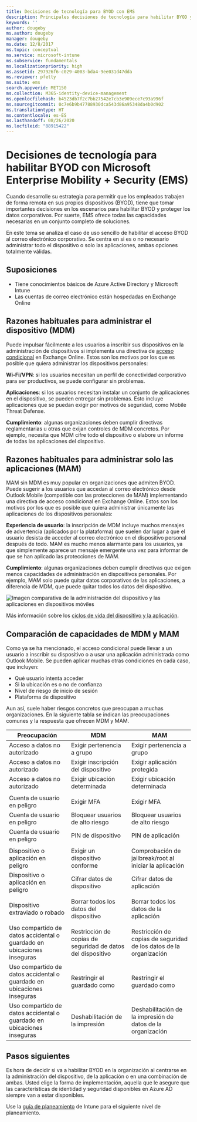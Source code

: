```yaml
---
title: Decisiones de tecnología para BYOD con EMS
description: Principales decisiones de tecnología para habilitar BYOD y proteger los datos corporativos con Microsoft Enterprise Mobility + Security.
keywords: ''
author: dougeby
ms.author: dougeby
manager: dougeby
ms.date: 12/8/2017
ms.topic: conceptual
ms.service: microsoft-intune
ms.subservice: fundamentals
ms.localizationpriority: high
ms.assetid: 297926f6-c029-4003-bda4-9ee031d47dda
ms.reviewer: pfetty
ms.suite: ems
search.appverid: MET150
ms.collection: M365-identity-device-management
ms.openlocfilehash: b4523db7f2c7bb27542e7cb3e909ece7c93a996f
ms.sourcegitcommit: 0c7e6b9b47788930dca543d86a95348da4b0d902
ms.translationtype: HT
ms.contentlocale: es-ES
ms.lasthandoff: 08/26/2020
ms.locfileid: "88915422"
---
```

# <a name="technology-decisions-for-enabling-byod-with-microsoft-enterprise-mobility--security-ems"></a>Decisiones de tecnología para habilitar BYOD con Microsoft Enterprise Mobility + Security (EMS)

Cuando desarrolle su estrategia para permitir que los empleados trabajen de forma remota en sus propios dispositivos (BYOD), tiene que tomar importantes decisiones en los escenarios para habilitar BYOD y proteger los datos corporativos. Por suerte, EMS ofrece todas las capacidades necesarias en un conjunto completo de soluciones.  

En este tema se analiza el caso de uso sencillo de habilitar el acceso BYOD al correo electrónico corporativo. Se centra en si es o no necesario administrar todo el dispositivo o solo las aplicaciones, ambas opciones totalmente válidas.

## <a name="assumptions"></a>Suposiciones
* Tiene conocimientos básicos de Azure Active Directory y Microsoft Intune
* Las cuentas de correo electrónico están hospedadas en Exchange Online

## <a name="common-reasons-to-manage-the-device-mdm"></a>Razones habituales para administrar el dispositivo (MDM)
Puede impulsar fácilmente a los usuarios a inscribir sus dispositivos en la administración de dispositivos si implementa una directiva de [acceso condicional](/azure/active-directory/active-directory-conditional-access-azure-portal) en Exchange Online. Estos son los motivos por los que es posible que quiera administrar los dispositivos personales:

**Wi-Fi/VPN**: si los usuarios necesitan un perfil de conectividad corporativo para ser productivos, se puede configurar sin problemas.

**Aplicaciones**: si los usuarios necesitan instalar un conjunto de aplicaciones en el dispositivo, se pueden entregar sin problemas. Esto incluye aplicaciones que se puedan exigir por motivos de seguridad, como Mobile Threat Defense.

**Cumplimiento**: algunas organizaciones deben cumplir directivas reglamentarias u otras que exijan controles de MDM concretos. Por ejemplo, necesita que MDM cifre todo el dispositivo o elabore un informe de todas las aplicaciones del dispositivo.

## <a name="common-reasons-to-only-manage-the-apps-mam"></a>Razones habituales para administrar solo las aplicaciones (MAM)
MAM sin MDM es muy popular en organizaciones que admiten BYOD. Puede sugerir a los usuarios que accedan al correo electrónico desde Outlook Mobile (compatible con las protecciones de MAM) implementando una directiva de acceso condicional en Exchange Online. Estos son los motivos por los que es posible que quiera administrar únicamente las aplicaciones de los dispositivos personales:

**Experiencia de usuario**: la inscripción de MDM incluye muchos mensajes de advertencia (aplicados por la plataforma) que suelen dar lugar a que el usuario desista de acceder al correo electrónico en el dispositivo personal después de todo. MAM es mucho menos alarmante para los usuarios, ya que simplemente aparece un mensaje emergente una vez para informar de que se han aplicado las protecciones de MAM.

**Cumplimiento**: algunas organizaciones deben cumplir directivas que exigen menos capacidades de administración en dispositivos personales. Por ejemplo, MAM solo puede quitar datos corporativos de las aplicaciones, a diferencia de MDM, que puede quitar todos los datos del dispositivo.

![Imagen comparativa de la administración del dispositivo y las aplicaciones en dispositivos móviles](./media/byod-technology-decisions/byod-app-device-mgmt.png)

Más información sobre los [ciclos de vida del dispositivo y la aplicación](device-lifecycle.md).

## <a name="mdm-vs-mam-capability-comparison"></a>Comparación de capacidades de MDM y MAM
Como ya se ha mencionado, el acceso condicional puede llevar a un usuario a inscribir su dispositivo o a usar una aplicación administrada como Outlook Mobile. Se pueden aplicar muchas otras condiciones en cada caso, que incluyen:

* Qué usuario intenta acceder
* Si la ubicación es o no de confianza
* Nivel de riesgo de inicio de sesión
* Plataforma de dispositivo

Aun así, suele haber riesgos concretos que preocupan a muchas organizaciones.  En la siguiente tabla se indican las preocupaciones comunes y la respuesta que ofrecen MDM y MAM.

| Preocupación   |   MDM  |   MAM  |
|------------|--------|--------|
|Acceso a datos no autorizado | Exigir pertenencia a grupo | Exigir pertenencia a grupo |
|Acceso a datos no autorizado | Exigir inscripción del dispositivo | Exigir aplicación protegida |
|Acceso a datos no autorizado | Exigir ubicación determinada | Exigir ubicación determinada |
| | | |
|Cuenta de usuario en peligro| Exigir MFA | Exigir MFA|
|Cuenta de usuario en peligro | Bloquear usuarios de alto riesgo | Bloquear usuarios de alto riesgo |
|Cuenta de usuario en peligro | PIN de dispositivo | PIN de aplicación |
| | | |
| Dispositivo o aplicación en peligro | Exigir un dispositivo conforme | Comprobación de jailbreak/root al iniciar la aplicación |
| Dispositivo o aplicación en peligro | Cifrar datos de dispositivo | Cifrar datos de aplicación |
| | | |
|Dispositivo extraviado o robado | Borrar todos los datos del dispositivo | Borrar todos los datos de la aplicación|
| | | |
| Uso compartido de datos accidental o guardado en ubicaciones inseguras | Restricción de copias de seguridad de datos del dispositivo | Restricción de copias de seguridad de los datos de la organización |
| Uso compartido de datos accidental o guardado en ubicaciones inseguras | Restringir el guardado como | Restringir el guardado como |
|Uso compartido de datos accidental o guardado en ubicaciones inseguras | Deshabilitación de la impresión | Deshabilitación de la impresión de datos de la organización |

## <a name="next-steps"></a>Pasos siguientes
Es hora de decidir si va a habilitar BYOD en la organización al centrarse en la administración del dispositivo, de la aplicación o en una combinación de ambas. Usted elige la forma de implementación, aquella que le asegure que las características de identidad y seguridad disponibles en Azure AD siempre van a estar disponibles.  

Use la [guía de planeamiento](planning-guide.md) de Intune para el siguiente nivel de planeamiento.